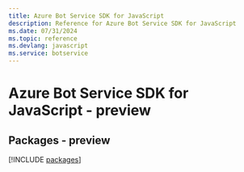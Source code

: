 ```yaml
---
title: Azure Bot Service SDK for JavaScript
description: Reference for Azure Bot Service SDK for JavaScript
ms.date: 07/31/2024
ms.topic: reference
ms.devlang: javascript
ms.service: botservice
---
```

# Azure Bot Service SDK for JavaScript - preview
## Packages - preview
[!INCLUDE [packages](bot-service-index.md)]